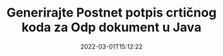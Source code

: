 ---
############################# Static ############################
layout: "auto-gen-signature"
date: 2022-03-01T15:12:22
draft: false
operation: Sign
signaturetype: Barcode
codetype: Postnet
fileformat: Odp
productName: Java
lang: hr
productCode: java
otherformats: pdf doc docx docm dot dotm dotx odt ott rtf xls xlsx xlsm xlsb csv ods ots xltx xltm ppt pptx pps ppsx odp otp potx potm pptm ppsm png jpg bmp gif tiff svg webp wmf
breadcrumb: Put  Barcode signature on Odp for Java

############################# Head ############################
head_title: "eSign Odp dokument s Postnet crtičnim kodom u Java"
head_description: "Stvorite Postnet potpis crtičnog koda i stavite ga na Odp dokument s Java pomoću nekoliko redaka koda. Koristite GroupDocs Document Signature API za potpisivanje različitih formata datoteka."

############################# Header ############################
title: "Generirajte Postnet potpis crtičnog koda za Odp dokument u Java"
description: "ePotpišite svoje Odp poslovne dokumente pomoću Postnet crtičnog koda. Brzo i jednostavno generirajte potpis crtičnog koda s nekoliko redaka koda za postavljanje opcija potpisivanja."
bg_image: "https://cms.admin.containerize.com/templates/aspose/App_Themes/V3/images/bg/header1.png"
bg_overlay: false
button:
    enable: true

############################# SubMenu ############################
submenu:
    enable: true

    left:
        img_alt: "GroupDocs.Signature for Java"
        image: "https://cms.admin.containerize.com/templates/groupdocs/images/product-logos/90x90-noborder/groupdocs-signature-java.png"
        product: "GroupDocs.Signature"
        platform: "Java"



############################# About ############################
about:
    enable: true
    title: "O API-ju za potpise crtičnog koda GroupDocs.Signature for Java."
    content: |
        [GroupDocs.Signature for Java](https://products.groupdocs.com/signature/java/) je brz i jednostavan API za upravljanje e-potpisivanjem digitalnih dokumenata pomoću vrsta crtičnog koda kao što su UPCA, UPCE, EAN13, EAN14, Code39, Code39Extended, Code128, Codabar, Postnet, ISBN , ITF14 i mnogi drugi. Kupci mogu jednostavno kreirati crtične kodove sa potrebnim tekstom i staviti ih u PDF, Microsoft Office Words dokumente, Microsoft Office Excel radne knjige, MS PowerPoint prezentacije, Adobe Photoshop datoteke i razne formate slika. Crtični kodovi postavljeni u dokumente mogu se ažurirati, pretraživati, verificirati, brisati ili pregledavati. Štoviše, podržana je prilagodba crtičnih kodova.
    

############################# Steps ############################
steps:
    enable: true
    title_left: "Koraci za potpisivanje Odp s Barcode u Java"
    content_left: |
        [GroupDocs.Signature for Java](https://products.groupdocs.com/signature/java/) pruža mogućnost brzog i jednostavnog potpisivanja Odp dokumenata s Barcode potpisima.
        
        * Stvorite instancu klase potpisa koja daje Odp datoteku koja bi se trebala potpisati kao put ili memorijski tok
        * Instancirajte klasu SignOptions i postavite sve tražene podatke.
        * Pozovite metodu Signature.Sign() prosljeđujući izlaznu datoteku Odp ili memorijski tok

    title_right: " Zahtjevi sustava"
    content_right: |
        GroupDocs.Signature for Java podržani su na svim glavnim platformama i operativnim sustavima. Prije izvršavanja koda u nastavku, provjerite imate li sljedeće preduvjete instalirane na vašem sustavu.

        * Operativni sustavi: Microsoft Windows, Linux, MacOS
        * Razvojna okruženja: NetBeans, Intellij IDEA, Eclipse, etc.
        * Java runtime: J2SE 6.0 and above
        * Preuzmite najnoviji GroupDocs.Signature for Java od [Maven](https://repository.groupdocs.com/webapp/#/artifacts/browse/tree/General/repo/com/groupdocs/groupdocs-signature)
         
    code: |
        ```java    
                
        // Set up input Odp file
        String filePath = "input.odp";
        // Set up output file
        String outputFilePath = "output.odp";

        // Instantiate Signature for input file
        Signature signature = new Signature(filePath);

        // create barcode option with predefined barcode text
        BarcodeSignOptions options = new BarcodeSignOptions("John Smith");

        // setup Barcode encoding type
        options.setEncodeType(BarcodeTypes.Postnet);

        // set signature position
        options.setLeft(50);
        options.setTop(50);
        options.setWidth(200);
        options.setHeight(50);

        // sign Odp document
        SignResult result = signature.sign(outputFilePath, options);

        ```

############################# Demos ############################
demos:
    enable: true
    title: "Potpisivanje Odp dokumenata s Barcode Live Demo"
    content: |
       Potpišite datoteku Odp raznim potpisima upravo sada tako da posjetite [GroupDocs.Signature App](https://products.groupdocs.app/signature/family) web mjesto. Besplatan online demo čeka na vas.

        
############################# About Formats ############################
about_formats:
    enable: true
    format:
        # format loop
        - icon: "fas fa-barcode"
          title: "About Postnet Barcode"
          content: |
            POSTNET (Postal Numeric Encoding Technique) je simbologija crtičnog koda koju koristi poštanska služba Sjedinjenih Država za pomoć pri usmjeravanju pošte.
          characterset: |
             Brojčane znamenke (0-9).
          textcapacity: |
             Do 11 znakova.
          image: |
             iVBORw0KGgoAAAANSUhEUgAAACcAAAAjCAYAAAAXMhMjAAAAAXNSR0IArs4c6QAAAARnQU1BAACxjwv8YQUAAAAJcEhZcwAADsMAAA7DAcdvqGQAAACeSURBVFhH7c7BCkMxEELR/P9Pp1LoRrCXpi4Cbw5kIRKZtS82x52a407Ncae+HrfWer8Pyr+i/3NcQv/nuIT+z3EJ/X/Ocf9mlxuhsXZ2uREaa2eXG6Gxdna5ERprZ5cbobF2drkRGmtnlxuhsXZ2uREaa2eXG6Gxdna5ERprZ5cbobF2drkRGmtnlxuhsXZ2ubnAHHdqjjt18XF7vwDevzbHqsQWPwAAAABJRU5ErkJggg==

          link: ""

############################# More Formats ############################
more_formats:
    enable: true
    title: "Drugi podržani potpisi Barcode za Java"
    content: |
        "Također možete potpisati Odp drugim vrstama potpisa. Pogledajte popis u nastavku."
    format: 
        
       
back_to_top:
    enable: true
---